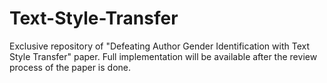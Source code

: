 # Text-Style-Transfer
Exclusive repository of "Defeating Author Gender Identification with Text Style Transfer" paper.
Full implementation will be available after the review process of the paper is done.
